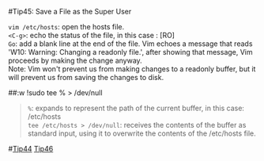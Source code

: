#Tip45: Save a File as the Super User  
  
`vim /etc/hosts`: open the hosts file.  
`<C-g>`: echo the status of the file, in this case : [RO]  
`Go`: add a blank line at the end of the file. Vim echoes a message that reads 'W10: Warning: Changing a readonly file.', after showing that message, Vim proceeds by making the change anyway.  
Note: Vim won't prevent us from making changes to a readonly buffer, but it will prevent us from saving the changes to disk.  
  
##:w !sudo tee % &gt; /dev/null  
>`%`: expands to represent the path of the current buffer, in this case: /etc/hosts  
>`tee /etc/hosts > /dev/null`: receives the contents of the buffer as standard input, using it to overwrite the contents of the /etc/hosts file.  
  
#[Tip44](tip44.md) [Tip46](tip46.md)
